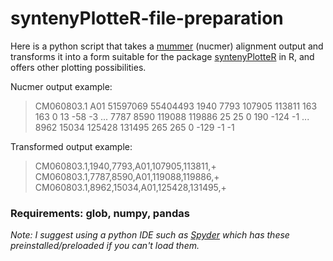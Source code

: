 # syntenyPlotteR-file-preparation
Here is a python script that takes a [mummer](https://mummer.sourceforge.net/) (nucmer) alignment output and transforms it into a form suitable for the package [syntenyPlotteR](https://github.com/Farre-lab/syntenyPlotteR) in R, and offers other plotting possibilities.

Nucmer output example:

>CM060803.1 A01 51597069 55404493
>1940 7793 107905 113811 163 163 0
>13
>-58
>-3
>...
>7787 8590 119088 119886 25 25 0
>190
>-124
>-1
>...
>8962 15034 125428 131495 265 265 0
>-129
>-1
>-1


Transformed output example:

>CM060803.1,1940,7793,A01,107905,113811,+
>CM060803.1,7787,8590,A01,119088,119886,+
>CM060803.1,8962,15034,A01,125428,131495,+

### Requirements: glob, numpy, pandas

_Note: I suggest using a python IDE such as [Spyder](https://www.spyder-ide.org/) which has these preinstalled/preloaded if you can't load them._
